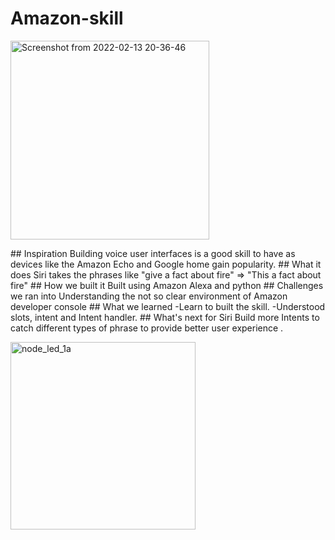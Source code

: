 # Amazon-skill
<p>
  <img width="318" alt="Screenshot from 2022-02-13 20-36-46" src="https://user-images.githubusercontent.com/67200542/177760824-da451125-d627-42e3-a91d-12862df2c723.png"> 
<p>
## Inspiration
Building voice user interfaces is a good skill to have as devices like the Amazon Echo and Google home gain popularity. 
## What it does
Siri takes the phrases like "give a fact about fire" => "This a fact about fire"
## How we built it
Built using Amazon Alexa and python
## Challenges we ran into
Understanding the not so clear environment of Amazon developer console
## What we learned
-Learn to built the skill.
-Understood slots, intent and Intent handler.
## What's next for Siri
Build more Intents to catch different types of phrase to provide better user experience .
<p>
<img height = "300" width="296" alt="node_led_1a" src="https://user-images.githubusercontent.com/67200542/177760386-860db7c4-82b7-4354-a0e9-3eaf7a733601.PNG">
<p>
